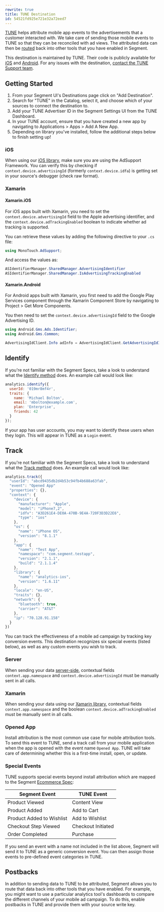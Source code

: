 ```yaml
---
rewrite: true
title: TUNE Destination
id: 54521fd925e721e32a72eed7
---
```

[TUNE](https://www.tune.com/) helps attribute mobile app events to the advertisements that a customer interacted with. We take care of sending those mobile events to TUNE so that they can be reconciled with ad views. The attributed data can then be [routed](#postbacks) back into other tools that you have enabled in Segment.

This destination is maintained by TUNE. Their code is publicly available for [iOS](https://github.com/TuneOSS/segment-integration-ios) and [Android](https://github.com/TuneOSS/segment-integration-android). For any issues with the destination, [contact the TUNE Support team](https://help.tune.com/contact-support/).

## Getting Started



1.  From your Segment UI's Destinations page click on "Add Destination".
2.  Search for "TUNE" in the Catalog, select it, and choose which of your sources to connect the destination to.
3.  Add your TUNE Advertiser ID in the Segment Settings UI from the TUNE Dashboard.
4.  In your TUNE account, ensure that you have created a new app by navigating to Applications > Apps > Add A New App.
5.  Depending on library you've installed, follow the additional steps below to finish setting up!

### iOS

When using our [iOS library](/docs/connections/sources/catalog/libraries/mobile/ios/), make sure you are using the AdSupport Framework. You can verify this by checking if `context.device.advertisingId` (formerly `context.device.idfa`) is getting set in your source's debugger (check raw format).

### Xamarin

#### Xamarin.iOS

For iOS apps built with Xamarin, you need to set the `context.device.advertisingId` field to the Apple advertising identifier, and the `context.device.adTrackingEnabled` boolean to indicate whether ad tracking is supported.

You can retrieve these values by adding the following directive to your `.cs` file:

```csharp
using MonoTouch.AdSupport;
```

And access the values as:

```csharp
ASIdentifierManager.SharedManager.AdvertisingIdentifier
ASIdentifierManager.SharedManager.IsAdvertisingTrackingEnabled
```

#### Xamarin.Android

For Android apps built with Xamarin, you first need to add the Google Play Services component through the Xamarin Component Store by navigating to Project > Get More Components.

You then need to set the `context.device.advertisingId` field to the Google Advertising ID.

```csharp
using Android.Gms.Ads.Identifier;
using Android.Gms.Common;
```

```csharp
AdvertisingIdClient.Info adInfo = AdvertisingIdClient.GetAdvertisingIdInfo(this.ApplicationContext);
```

## Identify

If you're not familiar with the Segment Specs, take a look to understand what the [Identify method](/docs/connections/spec/identify/) does. An example call would look like:

```javascript
analytics.identify({
  userId: '019mr8mf4r',
  traits: {
    name: 'Michael Bolton',
    email: 'mbolton@example.com',
    plan: 'Enterprise',
    friends: 42
  }
});
```

If your app has user accounts, you may want to identify these users when they login. This will appear in TUNE as a `Login` event.

## Track

If you're not familiar with the Segment Specs, take a look to understand what the [Track method](/docs/connections/spec/track/) does. An example call would look like:

```javascript
analytics.track({
  "userId": "abcd9435db2d4b53c94fb4b688a63fab",
  "event": "Opened App"
  "properties": {},
  "context": {
    "device": {
      "manufacturer": "Apple",
      "model": "iPhone7,2",
      "idfv": "A3D261E4-DE0A-470B-9E4A-720F3D3D22E6",
      "type": "ios"
    },
    "os": {
      "name": "iPhone OS",
      "version": "8.1.1"
    },
    "app": {
      "name": "Test App",
      "namespace": "com.segment.testapp",
      "version": "2.1.1",
      "build": "2.1.1.4"
    },
    "library": {
      "name": "analytics-ios",
      "version": "1.6.11"
    },
    "locale": "en-US",
    "traits": {},
    "network": {
      "bluetooth": true,
      "carrier": "AT&T"
    },
    "ip": "70.128.91.158"
  }
})
```

You can track the effectiveness of a mobile ad campaign by tracking key conversion events. This destination recognizes six special events (listed below), as well as any custom events you wish to track.

### Server

When sending your data [server-side](/docs/connections/sources/#server), contextual fields `context.app.namespace` and `context.device.advertisingId` must be manually sent in all calls.

### Xamarin

When sending your data using our [Xamarin library](/docs/connections/sources/catalog/libraries/mobile/xamarin/), contextual fields `context.app.namespace` and the boolean `context.device.adTrackingEnabled` must be manually sent in all calls.

### Opened App

Install attribution is the most common use case for mobile attribution tools. To send this event to TUNE, send a track call from your mobile application when the app is opened with the event name `Opened App`. TUNE will take care of determining whether this is a first-time install, open, or update.


### Special Events

TUNE supports special events beyond install attribution which are mapped to the Segment [Ecommerce Spec](/docs/connections/spec/ecommerce/v2/):

| Segment Event             | TUNE Event         |
|---------------------------|--------------------|
| Product Viewed            | Content View       |
| Product Added             | Add to Cart        |
| Product Added to Wishlist | Add to Wishlist    |
| Checkout Step Viewed      | Checkout Initiated |
| Order Completed           | Purchase           |

If you send an event with a name not included in the list above, Segment will send it to TUNE as a generic conversion event. You can then assign those events to pre-defined event categories in TUNE.


## Postbacks

In addition to sending data to TUNE to be attributed, Segment allows you to route that data back into other tools that you have enabled. For example, you might want to use a particular analytics tool's dashboards to compare the different channels of your mobile ad campaign. To do this, enable postbacks in TUNE and provide them with your source write key.

